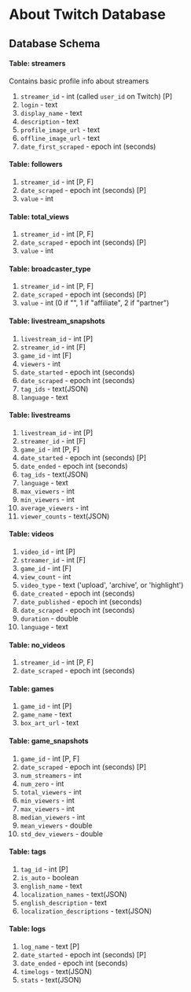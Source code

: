 # About Twitch Database

## Database Schema

#### Table: streamers
Contains basic profile info about streamers
  1. `streamer_id` - int (called `user_id` on Twitch) [P]
  2. `login` - text
  3. `display_name` - text
  4. `description` - text
  5. `profile_image_url` - text
  6. `offline_image_url` - text
  7. `date_first_scraped` - epoch int (seconds)


#### Table: followers
  1. `streamer_id` - int [P, F]
  2. `date_scraped` - epoch int (seconds) [P]
  3. `value` - int

#### Table: total_views
  1. `streamer_id` - int [P, F]
  2. `date_scraped` - epoch int (seconds) [P]
  3. `value` - int


#### Table: broadcaster_type
  1. `streamer_id` - int [P, F]
  2. `date_scraped` - epoch int (seconds) [P]
  3. `value` - int (0 if "", 1 if "affiliate", 2 if "partner")


#### Table: livestream_snapshots
  1. `livestream_id` - int [P]
  2. `streamer_id` - int [F]
  3. `game_id` - int [F]
  4. `viewers` - int
  5. `date_started` - epoch int (seconds)
  6. `date_scraped` - epoch int (seconds)
  7. `tag_ids` - text(JSON)
  8. `language` - text

#### Table: livestreams
  1. `livestream_id` - int [P]
  2. `streamer_id` - int [F]
  3. `game_id` - int [P, F]
  4. `date_started` - epoch int (seconds) [P]
  5. `date_ended` - epoch int (seconds)
  6. `tag_ids` - text(JSON)
  7. `language` - text
  8. `max_viewers` - int
  9. `min_viewers` - int
  10. `average_viewers` - int
  11. `viewer_counts` - text(JSON)

#### Table: videos
  1. `video_id` - int [P]
  2. `streamer_id` - int [F]
  3. `game_id` - int [F]
  4. `view_count` - int
  5. `video_type` - text ('upload', 'archive', or 'highlight')
  6. `date_created` - epoch int (seconds)
  7. `date_published` - epoch int (seconds)
  8. `date_scraped` - epoch int (seconds)
  8. `duration` - double
  9. `language` - text

#### Table: no_videos
  1. `streamer_id` - int [P, F]
  2. `date_scraped` - epoch int (seconds)

#### Table: games
  1. `game_id` - int [P]
  2. `game_name` - text
  3. `box_art_url` - text

#### Table: game_snapshots
  1. `game_id` - int [P, F]
  2. `date_scraped` - epoch int (seconds) [P]
  3. `num_streamers` - int
  4. `num_zero` - int
  5. `total_viewers` - int
  6. `min_viewers` - int
  7. `max_viewers` - int
  8. `median_viewers` - int
  9. `mean_viewers` - double
  10. `std_dev_viewers` - double

#### Table: tags
  1. `tag_id` - int [P]
  2. `is_auto` - boolean
  3. `english_name` - text
  4. `localization_names` - text(JSON)
  5. `english_description` - text
  6. `localization_descriptions` - text(JSON)

#### Table: logs
  1. `log_name` - text [P]
  2. `date_started` - epoch int (seconds) [P]
  3. `date_ended` - epoch int (seconds)
  4. `timelogs` - text(JSON)
  5. `stats` - text(JSON)
